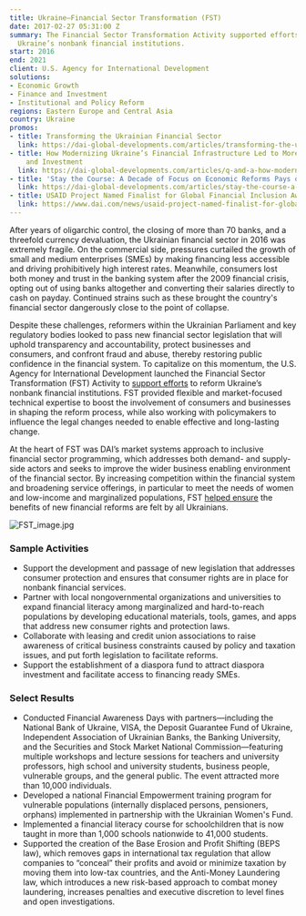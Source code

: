 ```yaml
---
title: Ukraine—Financial Sector Transformation (FST)
date: 2017-02-27 05:31:00 Z
summary: The Financial Sector Transformation Activity supported efforts to reform
  Ukraine’s nonbank financial institutions.
start: 2016
end: 2021
client: U.S. Agency for International Development
solutions:
- Economic Growth
- Finance and Investment
- Institutional and Policy Reform
regions: Eastern Europe and Central Asia
country: Ukraine
promos:
- title: Transforming the Ukrainian Financial Sector
  link: https://dai-global-developments.com/articles/transforming-the-ukrainian-financial-sector
- title: How Modernizing Ukraine’s Financial Infrastructure Led to More Inclusivity
    and Investment
  link: https://dai-global-developments.com/articles/q-and-a-how-modernizing-ukraines-financial-infrastructure-led-to-more-inclusivity-and-investment
- title: 'Stay the Course: A Decade of Focus on Economic Reforms Pays off in Ukraine'
  link: https://dai-global-developments.com/articles/stay-the-course-a-decade-of-focus-on-economic-reforms-pays-off-in-ukraine
- title: USAID Project Named Finalist for Global Financial Inclusion Award
  link: https://www.dai.com/news/usaid-project-named-finalist-for-global-financial-inclusion-award
---
```


After years of oligarchic control, the closing of more than 70 banks, and a threefold currency devaluation, the Ukrainian financial sector in 2016 was extremely fragile. On the commercial side, pressures curtailed the growth of small and medium enterprises (SMEs) by making financing less accessible and driving prohibitively high interest rates. Meanwhile, consumers lost both money and trust in the banking system after the 2009 financial crisis, opting out of using banks altogether and converting their salaries directly to cash on payday. Continued strains such as these brought the country's financial sector dangerously close to the point of collapse.

Despite these challenges, reformers within the Ukrainian Parliament and key regulatory bodies looked to pass new financial sector legislation that will uphold transparency and accountability, protect businesses and consumers, and confront fraud and abuse, thereby restoring public confidence in the financial system. To capitalize on this momentum, the U.S. Agency for International Development launched the Financial Sector Transformation (FST) Activity to [support efforts](https://www.dai.com/news/usaid-project-named-finalist-for-global-financial-inclusion-award) to reform Ukraine’s nonbank financial institutions. FST provided flexible and market-focused technical expertise to boost the involvement of consumers and businesses in shaping the reform process, while also working with policymakers to influence the legal changes needed to enable effective and long-lasting change.

At the heart of FST was DAI’s market systems approach to inclusive financial sector programming, which addresses both demand- and supply-side actors and seeks to improve the wider business enabling environment of the financial sector. By increasing competition within the financial system and broadening service offerings, in particular to meet the needs of women and low-income and marginalized populations, FST [helped ensure](https://dai-global-developments.com/articles/transforming-the-ukrainian-financial-sector) the benefits of new financial reforms are felt by all Ukrainians.

![FST_image.jpg](/uploads/FST_image.jpg)

### Sample Activities

* Support the development and passage of new legislation that addresses consumer protection and ensures that consumer rights are in place for nonbank financial services.
* Partner with local nongovernmental organizations and universities to expand financial literacy among marginalized and hard-to-reach populations by developing educational materials, tools, games, and apps that address new consumer rights and protection laws.
* Collaborate with leasing and credit union associations to raise awareness of critical business constraints caused by policy and taxation issues, and put forth legislation to facilitate reforms.
* Support the establishment of a diaspora fund to attract diaspora investment and facilitate access to financing ready SMEs.

### Select Results

* Conducted Financial Awareness Days with partners—including the National Bank of Ukraine, VISA, the Deposit Guarantee Fund of Ukraine, Independent Association of Ukrainian Banks, the Banking University, and the Securities and Stock Market National Commission—featuring multiple workshops and lecture sessions for teachers and university professors, high school and university students, business people, vulnerable groups, and the general public. The event attracted more than 10,000 individuals.
* Developed a national Financial Empowerment training program for vulnerable populations (internally displaced persons, pensioners, orphans) implemented in partnership with the Ukrainian Women's Fund.
* Implemented a financial literacy course for schoolchildren that is now taught in more than 1,000 schools nationwide to 41,000 students.
* Supported the creation of the Base Erosion and Profit Shifting (BEPS law), which removes gaps in international tax regulation that allow companies to “conceal” their profits and avoid or minimize taxation by moving them into low-tax countries, and the Anti-Money Laundering law, which introduces a new risk-based approach to combat money laundering, increases penalties and executive discretion to level fines and open investigations.